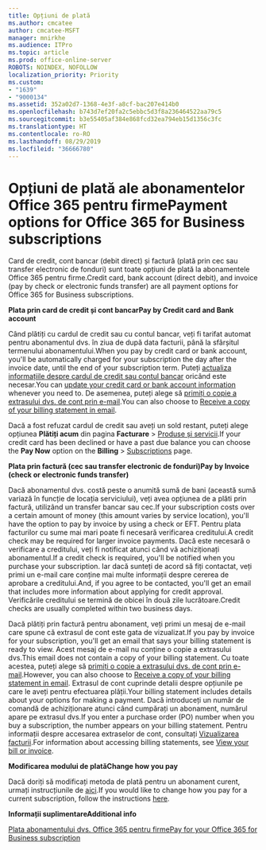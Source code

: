 ```yaml
---
title: Opțiuni de plată
ms.author: cmcatee
author: cmcatee-MSFT
manager: mnirkhe
ms.audience: ITPro
ms.topic: article
ms.prod: office-online-server
ROBOTS: NOINDEX, NOFOLLOW
localization_priority: Priority
ms.custom:
- "1639"
- "9000134"
ms.assetid: 352a02d7-1368-4e3f-a8cf-bac207e414b0
ms.openlocfilehash: b743d7ef20fa2c5ebbc5d3f8a236464522aa79c5
ms.sourcegitcommit: b3e55405af384e868fcd32ea794eb15d1356c3fc
ms.translationtype: HT
ms.contentlocale: ro-RO
ms.lasthandoff: 08/29/2019
ms.locfileid: "36666780"
---
```

# <a name="payment-options-for-office-365-for-business-subscriptions"></a><span data-ttu-id="ebc43-102">Opțiuni de plată ale abonamentelor Office 365 pentru firme</span><span class="sxs-lookup"><span data-stu-id="ebc43-102">Payment options for Office 365 for Business subscriptions</span></span>
  
<span data-ttu-id="ebc43-103">Card de credit, cont bancar (debit direct) și factură (plată prin cec sau transfer electronic de fonduri) sunt toate opțiuni de plată la abonamentele Office 365 pentru firme.</span><span class="sxs-lookup"><span data-stu-id="ebc43-103">Credit card, bank account (direct debit), and invoice (pay by check or electronic funds transfer) are all payment options for Office 365 for Business subscriptions.</span></span>
  
<span data-ttu-id="ebc43-104">**Plata prin card de credit și cont bancar**</span><span class="sxs-lookup"><span data-stu-id="ebc43-104">**Pay by Credit card and Bank account**</span></span>
  
<span data-ttu-id="ebc43-105">Când plătiți cu cardul de credit sau cu contul bancar, veți fi tarifat automat pentru abonamentul dvs. în ziua de după data facturii, până la sfârșitul termenului abonamentului.</span><span class="sxs-lookup"><span data-stu-id="ebc43-105">When you pay by credit card or bank account, you'll be automatically charged for your subscription the day after the invoice date, until the end of your subscription term.</span></span> <span data-ttu-id="ebc43-106">Puteți [actualiza informațiile despre cardul de credit sau contul bancar](https://docs.microsoft.com/office365/admin/subscriptions-and-billing/add-update-or-remove-credit-card-or-bank-account) oricând este necesar.</span><span class="sxs-lookup"><span data-stu-id="ebc43-106">You can [update your credit card or bank account information](https://docs.microsoft.com/office365/admin/subscriptions-and-billing/add-update-or-remove-credit-card-or-bank-account) whenever you need to.</span></span> <span data-ttu-id="ebc43-107">De asemenea, puteți alege să [primiți o copie a extrasului dvs. de cont prin e-mail](https://docs.microsoft.com/office365/admin/subscriptions-and-billing/pay-for-your-subscription#receive-a-copy-of-your-billing-statement-in-email).</span><span class="sxs-lookup"><span data-stu-id="ebc43-107">You can also choose to [Receive a copy of your billing statement in email](https://docs.microsoft.com/office365/admin/subscriptions-and-billing/pay-for-your-subscription#receive-a-copy-of-your-billing-statement-in-email).</span></span>
  
<span data-ttu-id="ebc43-108">Dacă a fost refuzat cardul de credit sau aveți un sold restant, puteți alege opțiunea **Plătiți acum** din pagina **Facturare** \> [Produse și servicii](https://portal.office.com/adminportal/home#/subscriptions).</span><span class="sxs-lookup"><span data-stu-id="ebc43-108">If your credit card has been declined or have a past due balance you can choose the **Pay Now** option on the **Billing** \> [Subscriptions](https://portal.office.com/adminportal/home#/subscriptions) page.</span></span>
  
<span data-ttu-id="ebc43-109">**Plata prin factură (cec sau transfer electronic de fonduri)**</span><span class="sxs-lookup"><span data-stu-id="ebc43-109">**Pay by Invoice (check or electronic funds transfer)**</span></span>
  
<span data-ttu-id="ebc43-110">Dacă abonamentul dvs. costă peste o anumită sumă de bani (această sumă variază în funcție de locația serviciului), veți avea opțiunea de a plăti prin factură, utilizând un transfer bancar sau cec.</span><span class="sxs-lookup"><span data-stu-id="ebc43-110">If your subscription costs over a certain amount of money (this amount varies by service location), you'll have the option to pay by invoice by using a check or EFT.</span></span> <span data-ttu-id="ebc43-111">Pentru plata facturilor cu sume mai mari poate fi necesară verificarea creditului.</span><span class="sxs-lookup"><span data-stu-id="ebc43-111">A credit check may be required for larger invoice payments.</span></span> <span data-ttu-id="ebc43-112">Dacă este necesară o verificare a creditului, veți fi notificat atunci când vă achiziționați abonamentul.</span><span class="sxs-lookup"><span data-stu-id="ebc43-112">If a credit check is required, you'll be notified when you purchase your subscription.</span></span> <span data-ttu-id="ebc43-113">Iar dacă sunteți de acord să fiți contactat, veți primi un e-mail care conține mai multe informații despre cererea de aprobare a creditului.</span><span class="sxs-lookup"><span data-stu-id="ebc43-113">And, if you agree to be contacted, you'll get an email that includes more information about applying for credit approval.</span></span> <span data-ttu-id="ebc43-114">Verificările creditului se termină de obicei în două zile lucrătoare.</span><span class="sxs-lookup"><span data-stu-id="ebc43-114">Credit checks are usually completed within two business days.</span></span>
  
<span data-ttu-id="ebc43-115">Dacă plătiți prin factură pentru abonament, veți primi un mesaj de e-mail care spune că extrasul de cont este gata de vizualizat.</span><span class="sxs-lookup"><span data-stu-id="ebc43-115">If you pay by invoice for your subscription, you'll get an email that says your billing statement is ready to view.</span></span> <span data-ttu-id="ebc43-116">Acest mesaj de e-mail nu conține o copie a extrasului dvs.</span><span class="sxs-lookup"><span data-stu-id="ebc43-116">This email does not contain a copy of your billing statement.</span></span> <span data-ttu-id="ebc43-117">Cu toate acestea, puteți alege să [primiți o copie a extrasului dvs. de cont prin e-mail](https://docs.microsoft.com/office365/admin/subscriptions-and-billing/pay-for-your-subscription#receive-a-copy-of-your-billing-statement-in-email).</span><span class="sxs-lookup"><span data-stu-id="ebc43-117">However, you can also choose to [Receive a copy of your billing statement in email](https://docs.microsoft.com/office365/admin/subscriptions-and-billing/pay-for-your-subscription#receive-a-copy-of-your-billing-statement-in-email).</span></span> <span data-ttu-id="ebc43-118">Extrasul de cont cuprinde detalii despre opțiunile pe care le aveți pentru efectuarea plății.</span><span class="sxs-lookup"><span data-stu-id="ebc43-118">Your billing statement includes details about your options for making a payment.</span></span> <span data-ttu-id="ebc43-119">Dacă introduceți un număr de comandă de achiziționare atunci când cumpărați un abonament, numărul apare pe extrasul dvs.</span><span class="sxs-lookup"><span data-stu-id="ebc43-119">If you enter a purchase order (PO) number when you buy a subscription, the number appears on your billing statement.</span></span> <span data-ttu-id="ebc43-120">Pentru informații despre accesarea extraselor de cont, consultați [Vizualizarea facturii](https://docs.microsoft.com/office365/admin/subscriptions-and-billing/view-your-bill-or-invoice).</span><span class="sxs-lookup"><span data-stu-id="ebc43-120">For information about accessing billing statements, see [View your bill or invoice](https://docs.microsoft.com/office365/admin/subscriptions-and-billing/view-your-bill-or-invoice).</span></span>
  
<span data-ttu-id="ebc43-121">**Modificarea modului de plată**</span><span class="sxs-lookup"><span data-stu-id="ebc43-121">**Change how you pay**</span></span>
  
<span data-ttu-id="ebc43-122">Dacă doriți să modificați metoda de plată pentru un abonament curent, urmați instrucțiunile de [aici](https://docs.microsoft.com/office365/admin/subscriptions-and-billing/change-payment-method).</span><span class="sxs-lookup"><span data-stu-id="ebc43-122">If you would like to change how you pay for a current subscription, follow the instructions [here](https://docs.microsoft.com/office365/admin/subscriptions-and-billing/change-payment-method).</span></span>
  
<span data-ttu-id="ebc43-123">**Informații suplimentare**</span><span class="sxs-lookup"><span data-stu-id="ebc43-123">**Additional info**</span></span>
  
[<span data-ttu-id="ebc43-124">Plata abonamentului dvs. Office 365 pentru firme</span><span class="sxs-lookup"><span data-stu-id="ebc43-124">Pay for your Office 365 for Business subscription</span></span>](https://docs.microsoft.com/office365/admin/subscriptions-and-billing/pay-for-your-subscription)